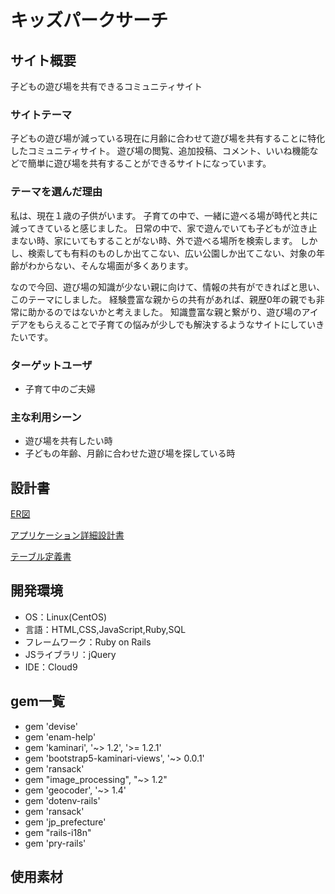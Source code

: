 # キッズパークサーチ

## サイト概要
子どもの遊び場を共有できるコミュニティサイト

### サイトテーマ
子どもの遊び場が減っている現在に月齢に合わせて遊び場を共有することに特化したコミュニティサイト。
遊び場の閲覧、追加投稿、コメント、いいね機能などで簡単に遊び場を共有することができるサイトになっています。

### テーマを選んだ理由
私は、現在１歳の子供がいます。
子育ての中で、一緒に遊べる場が時代と共に減ってきていると感じました。
日常の中で、家で遊んでいても子どもが泣き止まない時、家にいてもすることがない時、外で遊べる場所を検索します。
しかし、検索しても有料のものしか出てこない、広い公園しか出てこない、対象の年齢がわからない、そんな場面が多くあります。

なので今回、遊び場の知識が少ない親に向けて、情報の共有ができればと思い、このテーマにしました。
経験豊富な親からの共有があれば、親歴0年の親でも非常に助かるのではないかと考えました。
知識豊富な親と繋がり、遊び場のアイデアをもらえることで子育ての悩みが少しでも解決するようなサイトにしていきたいです。

### ターゲットユーザ
 * 子育て中のご夫婦

### 主な利用シーン
 * 遊び場を共有したい時
 * 子どもの年齢、月齢に合わせた遊び場を探している時

## 設計書

[ER図](https://app.diagrams.net/#G15gIi581iMAllGybAb8qbwm_mBV_Sh6I8)

[アプリケーション詳細設計書](https://docs.google.com/spreadsheets/d/1H_9ljrj8AheMexKkDozxxWHkoTXMl2If-lthdds6YLU/edit#gid=549108681)

[テーブル定義書](https://docs.google.com/spreadsheets/d/1VN8J3OWy0Z6RvbROLpgLzgZ-u4-4LmkSQBxYVKkFHAw/edit#gid=1373217982)

## 開発環境
- OS：Linux(CentOS)
- 言語：HTML,CSS,JavaScript,Ruby,SQL
- フレームワーク：Ruby on Rails
- JSライブラリ：jQuery
- IDE：Cloud9

## gem一覧
 * gem 'devise'
 * gem 'enam-help'
 * gem 'kaminari', '~> 1.2', '>= 1.2.1'
 * gem 'bootstrap5-kaminari-views', '~> 0.0.1'
 * gem 'ransack'
 * gem "image_processing", "~> 1.2"
 * gem 'geocoder', '~> 1.4'
 * gem 'dotenv-rails'
 * gem 'ransack'
 * gem 'jp_prefecture'
 * gem "rails-i18n"
 * gem 'pry-rails'

## 使用素材